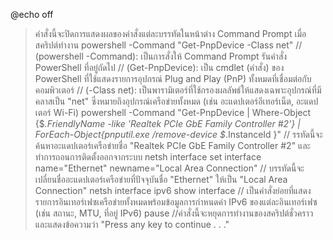 @echo off  
> คำสั่งนี้จะปิดการแสดงผลของคำสั่งแต่ละบรรทัดในหน้าต่าง Command Prompt เมื่อสคริปต์ทำงาน
powershell -Command "Get-PnpDevice -Class net" // (powershell -Command): เป็นการสั่งให้ Command Prompt รันคำสั่ง PowerShell ที่อยู่ถัดไป // (Get-PnpDevice): เป็น cmdlet (คำสั่ง) ของ PowerShell ที่ใช้แสดงรายการอุปกรณ์ Plug and Play (PnP) ทั้งหมดที่เชื่อมต่อกับคอมพิวเตอร์  // (-Class net): เป็นพารามิเตอร์ที่ใช้กรองผลลัพธ์ให้แสดงเฉพาะอุปกรณ์ที่มีคลาสเป็น "net" ซึ่งหมายถึงอุปกรณ์เครือข่ายทั้งหมด (เช่น อะแดปเตอร์อีเทอร์เน็ต, อะแดปเตอร์ Wi-Fi)
powershell -Command "Get-PnpDevice | Where-Object {$_.FriendlyName -like 'Realtek PCIe GbE Family Controller #2'} | ForEach-Object{pnputil.exe /remove-device $_.InstanceId }" // รรทัดนี้จะค้นหาอะแดปเตอร์เครือข่ายชื่อ "Realtek PCIe GbE Family Controller #2" และทำการถอนการติดตั้งออกจากระบบ
netsh interface set interface name="Ethernet"  newname="Local Area Connection" // บรรทัดนี้จะเปลี่ยนชื่ออะแดปเตอร์เครือข่ายที่ปัจจุบันชื่อ "Ethernet" ให้เป็น "Local Area Connection"
netsh interface ipv6 show interface  // เป็นคำสั่งย่อยที่แสดงรายการอินเทอร์เฟซเครือข่ายทั้งหมดพร้อมข้อมูลการกำหนดค่า IPv6 ของแต่ละอินเทอร์เฟซ (เช่น สถานะ, MTU, ที่อยู่ IPv6)
pause //คำสั่งนี้จะหยุดการทำงานของสคริปต์ชั่วคราวและแสดงข้อความว่า "Press any key to continue . . ." 
